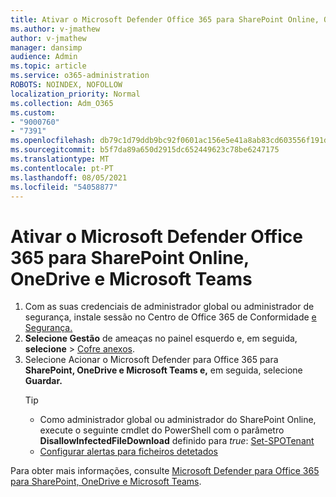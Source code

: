 ```yaml
---
title: Ativar o Microsoft Defender Office 365 para SharePoint Online, OneDrive e Microsoft Teams
ms.author: v-jmathew
author: v-jmathew
manager: dansimp
audience: Admin
ms.topic: article
ms.service: o365-administration
ROBOTS: NOINDEX, NOFOLLOW
localization_priority: Normal
ms.collection: Adm_O365
ms.custom:
- "9000760"
- "7391"
ms.openlocfilehash: db79c1d79ddb9bc92f0601ac156e5e41a8ab83cd603556f191d5491cdd5ae2a3
ms.sourcegitcommit: b5f7da89a650d2915dc652449623c78be6247175
ms.translationtype: MT
ms.contentlocale: pt-PT
ms.lasthandoff: 08/05/2021
ms.locfileid: "54058877"
---
```

# <a name="enable-microsoft-defender-for-office-365-for-sharepoint-online-onedrive-and-microsoft-teams"></a>Ativar o Microsoft Defender Office 365 para SharePoint Online, OneDrive e Microsoft Teams

1. Com as suas credenciais de administrador global ou administrador de segurança, instale sessão no Centro de Office 365 de Conformidade [e Segurança.](https://protection.office.com/)
2. **Selecione Gestão** de ameaças no painel esquerdo e, em seguida, **selecione**  >  [Cofre anexos](https://protection.office.com/safeattachment).
3. Selecione Acionar o Microsoft Defender para Office 365 para **SharePoint, OneDrive e Microsoft Teams e,** em seguida, selecione **Guardar.**
    > [!TIP]
    >
    > - Como administrador global ou administrador do SharePoint Online, execute o seguinte cmdlet do PowerShell com o parâmetro **DisallowInfectedFileDownload** definido para *true*: [Set-SPOTenant](https://go.microsoft.com/fwlink/?linkid=2092301)
    > - [Configurar alertas para ficheiros detetados](https://go.microsoft.com/fwlink/?linkid=2092110)

Para obter mais informações, consulte [Microsoft Defender para Office 365 para SharePoint, OneDrive e Microsoft Teams](https://go.microsoft.com/fwlink/?linkid=2092041).
